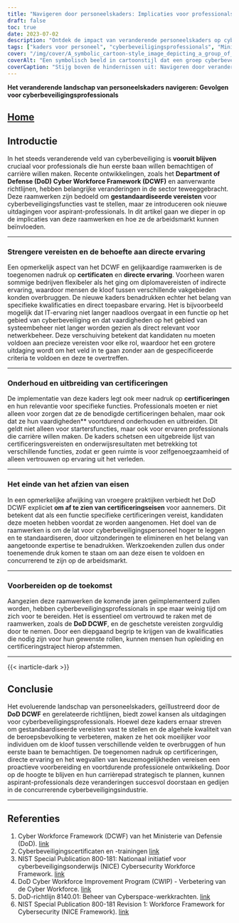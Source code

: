 ```yaml
---
title: "Navigeren door personeelskaders: Implicaties voor professionals in cyberbeveiliging"
draft: false
toc: true
date: 2023-07-02
description: "Ontdek de impact van veranderende personeelskaders op cyberbeveiligingsprofessionals en de uitdagingen waarmee ze worden geconfronteerd bij het voldoen aan nieuwe vereisten."
tags: ["kaders voor personeel", "cyberbeveiligingsprofessionals", "Ministerie van Defensie", "DoD Cyber Workforce Framework", "certificeringen", "arbeidsmarkt", "professionele ontwikkeling", "carrièrepaden", "cyberbeveiligingsindustrie", "directe ervaring", "gestandaardiseerde eisen", "waiver opties", "kwalificaties", "evoluerend landschap", "DCWF", "gevolgen voor het kader", "veranderende eisen", "personeelsbestand cyberbeveiliging", "carrièreverbetering", "richtlijnen voor werknemers", "beveiligingscertificeringen", "cyberbeveiligingsrollen", "veranderingen in de sector", "banenmarkt cyberbeveiliging", "uitdagingen voor het personeelsbestand", "onderwijs in cyberbeveiliging", "uitbreiding van vaardigheden", "normen voor personeelsbestand cyberbeveiliging", "toekomstige cyberbeveiligingsprofessionals", "DoD DCWF voorbereiding", "personeelsverbetering"]
cover: "/img/cover/A_symbolic_cartoon-style_image_depicting_a_group_of_cyberse.png"
coverAlt: "Een symbolisch beeld in cartoonstijl dat een groep cyberbeveiligingsprofessionals afbeeldt die door een doolhofachtig landschap navigeren met personeelskaders als torenhoge obstakels, terwijl ze certificaten vasthouden en ladders van professionele ontwikkeling beklimmen."
coverCaption: "Stijg boven de hindernissen uit: Navigeren door veranderende kaders voor personeel."
---
```


**Het veranderende landschap van personeelskaders navigeren: Gevolgen voor cyberbeveiligingsprofessionals**

## [Home](/cyber-security-career-playbook-start/)

## Introductie

In het steeds veranderende veld van cyberbeveiliging is **vooruit blijven** cruciaal voor professionals die hun eerste baan willen bemachtigen of carrière willen maken. Recente ontwikkelingen, zoals het **Department of Defense (DoD) Cyber Workforce Framework (DCWF)** en aanverwante richtlijnen, hebben belangrijke veranderingen in de sector teweeggebracht. Deze raamwerken zijn bedoeld om **gestandaardiseerde vereisten** voor cyberbeveiligingsfuncties vast te stellen, maar ze introduceren ook nieuwe uitdagingen voor aspirant-professionals. In dit artikel gaan we dieper in op de implicaties van deze raamwerken en hoe ze de arbeidsmarkt kunnen beïnvloeden.

______

### Strengere vereisten en de behoefte aan directe ervaring

Een opmerkelijk aspect van het DCWF en gelijkaardige raamwerken is de toegenomen nadruk op **certificaten** en **directe ervaring**. Voorheen waren sommige bedrijven flexibeler als het ging om diplomavereisten of indirecte ervaring, waardoor mensen de kloof tussen verschillende vakgebieden konden overbruggen. De nieuwe kaders benadrukken echter het belang van specifieke kwalificaties en direct toepasbare ervaring. Het is bijvoorbeeld mogelijk dat IT-ervaring niet langer naadloos overgaat in een functie op het gebied van cyberbeveiliging en dat vaardigheden op het gebied van systeembeheer niet langer worden gezien als direct relevant voor netwerkbeheer. Deze verschuiving betekent dat kandidaten nu moeten voldoen aan precieze vereisten voor elke rol, waardoor het een grotere uitdaging wordt om het veld in te gaan zonder aan de gespecificeerde criteria te voldoen en deze te overtreffen.

______

### Onderhoud en uitbreiding van certificeringen

De implementatie van deze kaders legt ook meer nadruk op **certificeringen** en hun relevantie voor specifieke functies. Professionals moeten er niet alleen voor zorgen dat ze de benodigde certificeringen behalen, maar ook dat ze hun vaardigheden** voortdurend onderhouden en uitbreiden. Dit geldt niet alleen voor startersfuncties, maar ook voor ervaren professionals die carrière willen maken. De kaders schetsen een uitgebreide lijst van certificeringsvereisten en onderwijsresultaten met betrekking tot verschillende functies, zodat er geen ruimte is voor zelfgenoegzaamheid of alleen vertrouwen op ervaring uit het verleden.

______

### Het einde van het afzien van eisen

In een opmerkelijke afwijking van vroegere praktijken verbiedt het DoD DCWF expliciet **om af te zien van certificeringseisen** voor aannemers. Dit betekent dat als een functie specifieke certificeringen vereist, kandidaten deze moeten hebben voordat ze worden aangenomen. Het doel van de raamwerken is om de lat voor cyberbeveiligingspersoneel hoger te leggen en te standaardiseren, door uitzonderingen te elimineren en het belang van aangetoonde expertise te benadrukken. Werkzoekenden zullen dus onder toenemende druk komen te staan om aan deze eisen te voldoen en concurrerend te zijn op de arbeidsmarkt.

______

### Voorbereiden op de toekomst

Aangezien deze raamwerken de komende jaren geïmplementeerd zullen worden, hebben cyberbeveiligingsprofessionals in spe maar weinig tijd om zich voor te bereiden. Het is essentieel om vertrouwd te raken met de raamwerken, zoals de **DoD DCWF**, en de geschetste vereisten zorgvuldig door te nemen. Door een diepgaand begrip te krijgen van de kwalificaties die nodig zijn voor hun gewenste rollen, kunnen mensen hun opleiding en certificeringstraject hierop afstemmen.

______
{{< inarticle-dark >}}
## Conclusie

Het evoluerende landschap van personeelskaders, geïllustreerd door de **DoD DCWF** en gerelateerde richtlijnen, biedt zowel kansen als uitdagingen voor cyberbeveiligingsprofessionals. Hoewel deze kaders ernaar streven om gestandaardiseerde vereisten vast te stellen en de algehele kwaliteit van de beroepsbevolking te verbeteren, maken ze het ook moeilijker voor individuen om de kloof tussen verschillende velden te overbruggen of hun eerste baan te bemachtigen. De toegenomen nadruk op certificeringen, directe ervaring en het wegvallen van keuzemogelijkheden vereisen een proactieve voorbereiding en voortdurende professionele ontwikkeling. Door op de hoogte te blijven en hun carrièrepad strategisch te plannen, kunnen aspirant-professionals deze veranderingen succesvol doorstaan en gedijen in de concurrerende cyberbeveiligingsindustrie.

______

## Referenties

1. Cyber Workforce Framework (DCWF) van het Ministerie van Defensie (DoD). [link](https://www.acq.osd.mil/cmmc/dod-cyber-workforce-framework.html)
2. Cyberbeveiligingscertificaten en -trainingen [link](https://www.comptia.org/certifications/security)
3. NIST Special Publication 800-181: Nationaal initiatief voor cyberbeveiligingsonderwijs (NICE) Cybersecurity Workforce Framework. [link](https://nvlpubs.nist.gov/nistpubs/specialpublications/nist.sp.800-181.pdf)
4. DoD Cyber Workforce Improvement Program (CWIP) - Verbetering van de Cyber Workforce. [link](https://public.cyber.mil/wid/dcwf/)
5. DoD-richtlijn 8140.01: Beheer van Cyberspace-werkkrachten. [link](https://dodcio.defense.gov/Portals/0/Documents/Library/DoDM-8140-03.pdf)
6. NIST Special Publication 800-181 Revision 1: Workforce Framework for Cybersecurity (NICE Framework). [link](https://csrc.nist.gov/publications/detail/sp/800-181/rev-1/final)